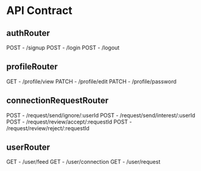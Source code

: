 # API Contract

## authRouter
POST - /signup
POST - /login
POST - /logout

## profileRouter
GET - /profile/view
PATCH - /profile/edit
PATCH - /profile/password

## connectionRequestRouter
POST - /request/send/ignore/:userId
POST - /request/send/interest/:userId
POST - /request/review/accept/:requestId
POST - /request/review/reject/:requestId

## userRouter
GET - /user/feed
GET - /user/connection
GET - /user/request